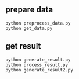 ## prepare data

```
python preprocess_data.py
python get_data.py
```

## get result

```
python generate_result.py
python process_result.py
python generate_result2.py
```

